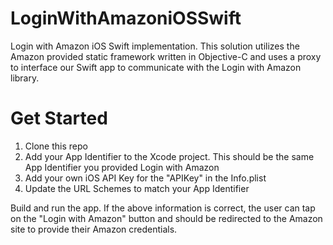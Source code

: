 # LoginWithAmazoniOSSwift
Login with Amazon iOS Swift implementation. This solution utilizes the Amazon provided static framework written in Objective-C and uses a proxy to interface our Swift app to communicate with the Login with Amazon library. 

# Get Started
1. Clone this repo
2. Add your App Identifier to the Xcode project. This should be the same App Identifier you provided Login with Amazon
3. Add your own iOS API Key for the "APIKey" in the Info.plist
4. Update the URL Schemes to match your App Identifier

Build and run the app. If the above information is correct, the user can tap on the "Login with Amazon" button and should be redirected
to the Amazon site to provide their Amazon credentials.

